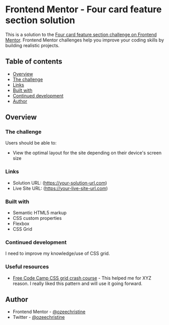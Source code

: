 # Frontend Mentor - Four card feature section solution

This is a solution to the [Four card feature section challenge on Frontend Mentor](https://www.frontendmentor.io/challenges/four-card-feature-section-weK1eFYK). Frontend Mentor challenges help you improve your coding skills by building realistic projects. 

## Table of contents

 - [Overview](#overview)
  - [The challenge](#the-challenge)
  - [Links](#links)
  - [Built with](#built-with)
  - [Continued development](#continued-development)
- [Author](#author)


## Overview

### The challenge

Users should be able to:

- View the optimal layout for the site depending on their device's screen size

### Links

- Solution URL: (https://your-solution-url.com)
- Live Site URL: (https://your-live-site-url.com)


### Built with

- Semantic HTML5 markup
- CSS custom properties
- Flexbox
- CSS Grid

### Continued development

I need to improve my knowledge/use of CSS grid.

### Useful resources

- [Free Code Camp CSS grid crash course](https://www.example.com) - This helped me for XYZ reason. I really liked this pattern and will use it going forward.

## Author

- Frontend Mentor - [@ozeechristine](https://www.frontendmentor.io/profile/ozeechristine)
- Twitter - [@ozeechristine](https://www.twitter.com/ozeechristine)


